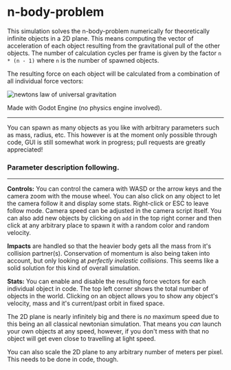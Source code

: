 # n-body-problem

This simulation solves the n-body-problem numerically for theoretically 
infinite objects in a 2D plane. This means computing the vector of 
acceleration of each object resulting from the gravitational pull of the 
other objects. The number of calculation cycles per frame is given by the 
factor ``n * (n - 1)`` where ``n`` is the number of spawned objects.

The resulting force on each object will be calculated from a combination 
of all individual force vectors:

![newtons law of universal gravitation](https://wikimedia.org/api/rest_v1/media/math/render/svg/35e05bce060ddb6441ba83d482cd27a7f57e1998)

Made with Godot Engine (no physics engine involved).

---

You can spawn as many objects as you like with arbitrary parameters such 
as mass, radius, etc. This however is at the moment only possible through
code, GUI is still somewhat work in progress; pull requests are greatly
appreciated!

### Parameter description following.

---

**Controls:** You can control the camera with WASD or the arrow keys and 
the camera zoom with the mouse wheel. You can also click on any object 
to let the camera follow it and display some stats. Right-click or ESC 
to leave follow mode. Camera speed can be adjusted in the camera script 
itself. You can also add new objects by clicking on `add` in the top right
corner and then click at any arbitrary place to spawn it with a random
color and random velocity.

**Impacts** are handled so that the heavier body gets all the mass from 
it's collision partner(s). Conservation of momentum is also being 
taken into account, but only looking at _perfectly inelastic collisions_. This 
seems like a solid solution for this kind of overall simulation.

**Stats:** You can enable and disable the resulting force vectors for 
each individual object in code. The top left corner shows the total number
of objects in the world. Clicking on an object allows you to show
any object's velocity, mass and it's current/past orbit in fixed space.

The 2D plane is nearly infinitely big and there is _no_ maximum speed due to
this being an all classical newtonian simulation. That means you _can_ launch
your own objects at any speed, however, if you don't mess with that no
object will get even close to travelling at light speed.

You can also scale the 2D plane to any arbitrary number of meters per pixel. This needs to be done in code, though.
